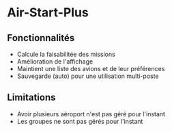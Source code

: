 # Air-Start-Plus

## Fonctionnalités
* Calcule la faisabilitée des missions
* Amélioration de l'affichage
* Maintient une liste des avions et de leur préférences
* Sauvegarde (auto) pour une utilisation multi-poste

## Limitations
* Avoir plusieurs aéroport n'est pas géré pour l'instant
* Les groupes ne sont pas gérés pour l'instant

